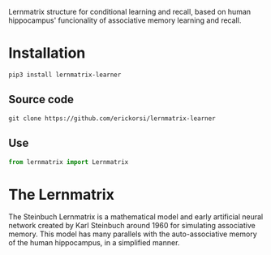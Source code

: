 Lernmatrix structure for conditional learning and recall, based on human hippocampus' funcionality of associative memory learning and recall.

# Installation

```
pip3 install lernmatrix-learner
```

## Source code

```
git clone https://github.com/erickorsi/lernmatrix-learner
```

## Use

```python
from lernmatrix import Lernmatrix
```

# The Lernmatrix

The Steinbuch Lernmatrix is a mathematical model and early artificial neural network created by Karl Steinbuch around 1960 for simulating associative memory. This model has many parallels with the auto-associative memory of the human hippocampus, in a simplified manner.